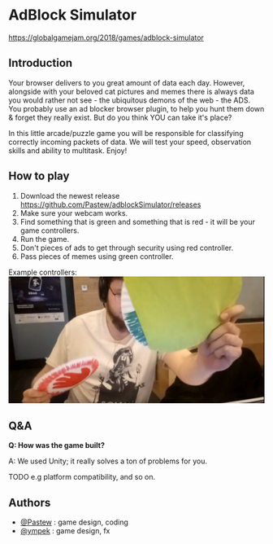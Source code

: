 # AdBlock Simulator

https://globalgamejam.org/2018/games/adblock-simulator

## Introduction

Your browser delivers to you great amount of data each day. However, alongside with your beloved cat pictures and memes there is always data you would rather not see - the ubiquitous demons of the web - the ADS. You probably use an ad blocker browser plugin, to help you hunt them down & forget they really exist. But do you think YOU can take it's place? 

In this little arcade/puzzle game you will be responsible for classifying correctly incoming packets of data. We will test your speed, observation skills and ability to multitask. Enjoy!  

## How to play

1. Download the newest release https://github.com/Pastew/adblockSimulator/releases
2. Make sure your webcam works.
3. Find something that is green and something that is red - it will be your game controllers.
4. Run the game. 
5. Don't pieces of ads to get through security using red controller.
6. Pass pieces of memes using green controller.  

Example controllers:  
![Alt text](controllers.PNG?raw=true "controllers.PNG")  

## Q&A

**Q: How was the game built?**

A: We used Unity; it really solves a ton of problems for you.

TODO e.g platform compatibility, and so on.

## Authors
* [@Pastew](https://github.com/Pastew) : game design, coding
* [@ympek](https://github.com/ympek)  : game design, fx
